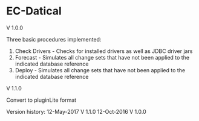 # EC-Datical

V 1.0.0

Three basic procedures implemented:

  1. Check Drivers - Checks for installed drivers as well as JDBC driver jars
  2. Forecast - Simulates all change sets that have not been applied to the indicated database reference
  3. Deploy - Simulates all change sets that have not been applied to the indicated database reference

V 1.1.0

Convert to pluginLite format

Version history:
12-May-2017      V 1.1.0
12-Oct-2016      V 1.0.0
